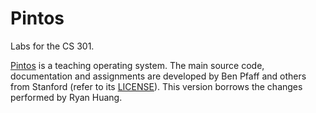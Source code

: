 # Pintos
Labs for the CS 301. 

[Pintos](http://pintos-os.org) is a teaching operating system. The main source code, documentation and assignments are developed by Ben Pfaff and others from Stanford (refer to its [LICENSE](./LICENSE)). This version borrows the changes performed by Ryan Huang.
